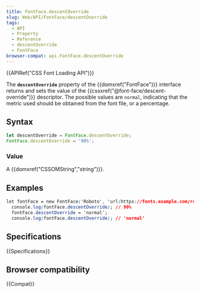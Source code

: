```yaml
---
title: FontFace.descentOverride
slug: Web/API/FontFace/descentOverride
tags:
  - API
  - Property
  - Reference
  - descentOverride
  - FontFace
browser-compat: api.FontFace.descentOverride
---
```

{{APIRef("CSS Font Loading API")}}

The **`descentOverride`** property of the {{domxref("FontFace")}} interface returns and sets the value of the {{cssxref("@font-face/descent-override")}} descriptor. The possible values are `normal`, indicating that the metric used should be obtained from the font file, or a percentage.

## Syntax

```js
let descentOverride = FontFace.descentOverride;
FontFace.descentOverride = '90%';
```

### Value

A {{domxref("CSSOMString","string")}}.

## Examples

```css
let fontFace = new FontFace('Roboto', 'url(https://fonts.example.com/roboto.woff2)', {'descentOverride':'90%'});
  console.log(fontFace.descentOverride); // 90%
  fontFace.descentOverride = 'normal';
  console.log(fontFace.descentOverride); // 'normal'
```

## Specifications

{{Specifications}}

## Browser compatibility

{{Compat}}
